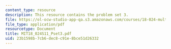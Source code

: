 ```yaml
---
content_type: resource
description: This resource contains the problem set 3.
file: https://ol-ocw-studio-app-qa.s3.amazonaws.com/courses/18-024-multivariable-calculus-with-theory-spring-2011/23b1598b7cb6dec8c91e8bce51d26332_MIT18_024S11_Pset3.pdf
file_type: application/pdf
resourcetype: Document
title: MIT18_024S11_Pset3.pdf
uid: 23b1598b-7cb6-dec8-c91e-8bce51d26332
---
```

